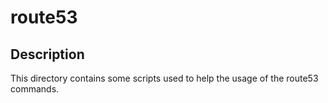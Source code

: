 # route53

## Description

This directory contains some scripts used to help the usage of the route53 
commands.
